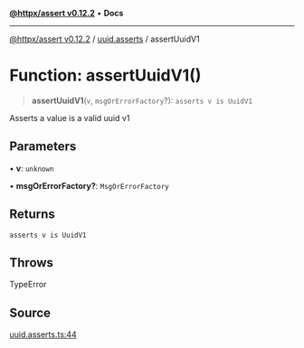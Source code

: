 [**@httpx/assert v0.12.2**](../../README.md) • **Docs**

***

[@httpx/assert v0.12.2](../../README.md) / [uuid.asserts](../README.md) / assertUuidV1

# Function: assertUuidV1()

> **assertUuidV1**(`v`, `msgOrErrorFactory`?): `asserts v is UuidV1`

Asserts a value is a valid uuid v1

## Parameters

• **v**: `unknown`

• **msgOrErrorFactory?**: `MsgOrErrorFactory`

## Returns

`asserts v is UuidV1`

## Throws

TypeError

## Source

[uuid.asserts.ts:44](https://github.com/belgattitude/httpx/blob/736f60a5e7cab55c1cdb451c3a30a47ad2eca5ed/packages/assert/src/uuid.asserts.ts#L44)
